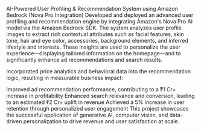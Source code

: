 AI-Powered User Profiling & Recommendation System using Amazon Bedrock (Nova Pro Integration)
Developed and deployed an advanced user profiling and recommendation engine by integrating Amazon's Nova Pro AI model via the Amazon Bedrock SDK. The system analyzes user profile images to extract rich contextual attributes such as facial features, skin tone, hair and eye color, accessories, background elements, and inferred lifestyle and interests. These insights are used to personalize the user experience—displaying tailored information on the homepage—and to significantly enhance ad recommendations and search results.

Incorporated price analytics and behavioral data into the recommendation logic, resulting in measurable business impact:

Improved ad recommendation performance, contributing to a ₹1 Cr+ increase in profitability
Enhanced search relevance and conversion, leading to an estimated ₹2 Cr+ uplift in revenue
Achieved a 5% increase in user retention through personalized user engagement
This project showcases the successful application of generative AI, computer vision, and data-driven personalization to drive revenue and user satisfaction at scale.
